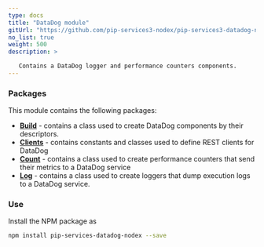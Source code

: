 ```yaml
---
type: docs
title: "DataDog module"
gitUrl: "https://github.com/pip-services3-nodex/pip-services3-datadog-nodex"
no_list: true
weight: 500
description: > 

   Contains a DataDog logger and performance counters components.
---
```


### Packages

This module contains the following packages:

- [**Build**](build) - contains a class used to create DataDog components by their descriptors.
- [**Clients**](clients) - contains constants and classes used to define REST clients for DataDog
- [**Count**](count) - contains a class used to create performance counters that send their metrics to a DataDog service
- [**Log**](log) - contains a class used to create loggers that dump execution logs to a DataDog service.


### Use

Install the NPM package as
```bash
npm install pip-services-datadog-nodex --save
```
